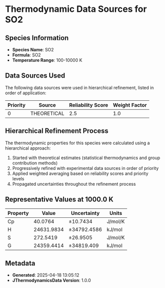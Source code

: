 # Thermodynamic Data Sources for SO2

## Species Information
- **Species Name**: SO2
- **Formula**: SO2
- **Temperature Range**: 100-10000 K

## Data Sources Used
The following data sources were used in hierarchical refinement, listed in order of application:

| Priority | Source | Reliability Score | Weight Factor |
|----------|--------|-------------------|---------------|
| 0 | THEORETICAL | 2.5 | 1.0 |

## Hierarchical Refinement Process
The thermodynamic properties for this species were calculated using a hierarchical approach:

1. Started with theoretical estimates (statistical thermodynamics and group contribution methods)
2. Progressively refined with experimental data sources in order of priority
3. Applied weighted averaging based on reliability scores and priority levels
4. Propagated uncertainties throughout the refinement process

## Representative Values at 1000.0 K
| Property | Value | Uncertainty | Units |
|----------|-------|-------------|-------|
| Cp | 40.0764 | ±10.7434 | J/mol/K |
| H | 24631.9834 | ±34792.4586 | kJ/mol |
| S | 272.5419 | ±26.9505 | J/mol/K |
| G | 24359.4414 | ±34819.409 | kJ/mol |

## Metadata
- **Generated**: 2025-04-18 13:05:12
- **JThermodynamicsData Version**: 1.0.0
